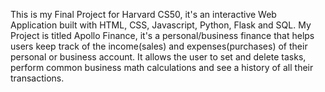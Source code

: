 This is my Final Project for Harvard CS50, it's an interactive Web Application built with HTML, CSS, Javascript, Python, Flask and SQL.
My Project is titled Apollo Finance, it's a personal/business finance that helps users keep track of the income(sales) and expenses(purchases) of their personal or business account. It allows the user to set and delete tasks, perform common business math calculations and see a history of all their transactions.